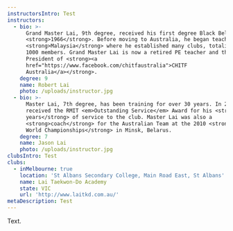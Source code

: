 ```yaml
---
instructorsIntro: Test
instructors:
  - bio: >-
      Grand Master Lai, 9th degree, received his first degree Black Belt in
      <strong>1966</strong>. Before moving to Australia, he began teaching in
      <strong>Malaysia</strong> where he established many clubs, totalising over
      1000 members. Grand Master Lai is now a retired PE teacher and the
      President of <strong><a
      href="https://www.facebook.com/chitfaustralia">CHITF
      Australia</a></strong>.
    degree: 9
    name: Robert Lai
    photo: /uploads/instructor.jpg
  - bio: >-
      Master Lai, 7th degree, has been training for over 30 years. In 2013, he
      received the RMIT <em>Outstanding Service</em> Award for his <strong>20
      years</strong> of service to the club. Master Lai was also a
      <strong>coach</strong> for the Australian Team at the 2010 <strong>ITF
      World Championships</strong> in Minsk, Belarus.
    degree: 7
    name: Jason Lai
    photo: /uploads/instructor.jpg
clubsIntro: Test
clubs:
  - inMelbourne: true
    location: 'St Albans Secondary College, Main Road East, St Albans'
    name: Lai Taekwon-Do Academy
    state: VIC
    url: 'http://www.laitkd.com.au/'
metaDescription: Test
---
```

Text.

